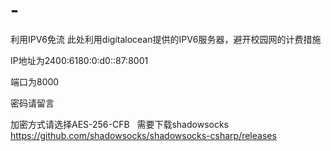 # -
利用IPV6免流
此处利用digitalocean提供的IPV6服务器，避开校园网的计费措施  

IP地址为2400:6180:0:d0::87:8001  

端口为8000  

密码请留言  

加密方式请选择AES-256-CFB  
需要下载shadowsocks  
https://github.com/shadowsocks/shadowsocks-csharp/releases
